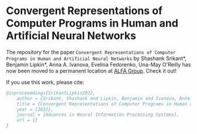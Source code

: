 # Convergent Representations of Computer Programs in Human and Artificial Neural Networks

The repository for the paper `Convergent Representations of Computer Programs in Human and Artificial Neural Networks` by Shashank Srikant*, Benjamin Lipkin*, Anna A. Ivanova, Evelina Fedorenko, Una-May O'Reilly has now been moved to a permanent location at [ALFA Group](https://github.com/ALFA-group/code-representations-ml-brain). Check it out!

If you use this work, please cite:
```bibtex
@inproceeedings{SrikantLipkin2022,
	author = {Srikant, Shashank and Lipkin, Benjamin and Ivanova, Anna and Fedorenko, Evelina and O'Reilly, Una-May},
	title = {Convergent Representations of Computer Programs in Human and Artificial Neural Networks},
	year = {2022},
	journal = {Advances in Neural Information Processing Systems},
	url = {}
}
```